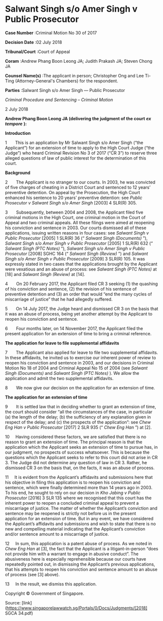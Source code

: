 # Salwant Singh s/o Amer Singh v Public Prosecutor 



**Case Number** :Criminal Motion No 30 of 2017 

**Decision Date** :02 July 2018 

**Tribunal/Court** :Court of Appeal 

**Coram** :Andrew Phang Boon Leong JA; Judith Prakash JA; Steven Chong JA 

**Counsel Name(s)** :The applicant in person; Christopher Ong and Lee Ti-Ting (Attorney-General's Chambers) for the respondent. 

**Parties** :Salwant Singh s/o Amer Singh — Public Prosecutor 

_Criminal Procedure and Sentencing_ – _Criminal Motion_ 

2 July 2018 

**Andrew Phang Boon Leong JA (delivering the judgment of the court** **_ex tempore_** **):** 

**Introduction** 

1       This is an application by Mr Salwant Singh s/o Amer Singh (“the Applicant”) for an extension of time to apply to the High Court Judge (“the Judge”) who heard Criminal Revision No 3 of 2017 (“CR 3”) to reserve three alleged questions of law of public interest for the determination of this court. 

**Background** 

2       The Applicant is no stranger to our courts. In 2003, he was convicted of five charges of cheating in a District Court and sentenced to 12 years’ preventive detention. On appeal by the Prosecution, the High Court enhanced his sentence to 20 years’ preventive detention: see _Public Prosecutor v Salwant Singh s/o Amer Singh_ [2003] 4 SLR(R) 305. 

3       Subsequently, between 2004 and 2008, the Applicant filed five criminal motions in the High Court, one criminal motion in the Court of Appeal and two criminal appeals. All these filings were aimed at reopening his conviction and sentence in 2003. Our courts dismissed all of these applications, issuing written reasons in four cases: see _Salwant Singh v Public Prosecutor_ [2005] 1 SLR(R) 36 (“ _Salwant Singh (Documents)_ ”), _Salwant Singh s/o Amer Singh v Public Prosecutor_ [2005] 1 SLR(R) 632 (“ _Salwant Singh (PTC Notes)_ ”), _Salwant Singh s/o Amer Singh v Public Prosecutor_ [2008] SGHC 164 (“ _Salwant Singh (Review)_ ”) and _Salwant Singh s/o Amer Singh v Public Prosecutor_ [2009] 3 SLR(R) 105. It was expressly stated in two cases that the applications brought by the Applicant were vexatious and an abuse of process: see _Salwant Singh (PTC Notes)_ at [18] and _Salwant Singh (Review)_ at [14]. 

4       On 20 February 2017, the Applicant filed CR 3 seeking (1) the quashing of his conviction and sentence, (2) the revision of his sentence of preventive detention and (3) an order that would “end the many cycles of miscarriage of justice” that he had allegedly suffered. 

5       On 14 July 2017, the Judge heard and dismissed CR 3 on the basis that it was an abuse of process, being yet another attempt by the Applicant to reopen his conviction and sentence. 


6       Four months later, on 14 November 2017, the Applicant filed the present application for an extension of time to bring a criminal reference. 

**The application for leave to file supplemental affidavits** 

7       The Applicant also applied for leave to file two supplemental affidavits. In these affidavits, he invited us to exercise our inherent power of review to reopen his conviction and sentence in 2003, and our decisions in Criminal Motion No 18 of 2004 and Criminal Appeal No 15 of 2004 (see _Salwant Singh (Documents)_ and _Salwant Singh (PTC Notes)_ ). We allow the application and admit the two supplemental affidavits. 

8       We now give our decision on the application for an extension of time. 

**The application for an extension of time** 

9       It is settled law that in deciding whether to grant an extension of time, the court should consider “all the circumstances of the case, in particular (a) the length of the delay; (b) the sufficiency of any explanation given in respect of the delay; and (c) the prospects of the application”: see _Chew Eng Han v Public Prosecutor_ [2017] 2 SLR 935 (“ _Chew Eng Han_ ”) at [2]. 

10     Having considered these factors, we are satisfied that there is no reason to grant an extension of time. The principal reason is that the application which the Applicant seeks an extension of time to pursue has, in our judgment, no prospects of success whatsoever. This is because the questions which the Applicant seeks to refer to this court did not arise in CR 3. The Judge did not determine any question of law in CR 3. Rather, he dismissed CR 3 on the basis that, on the facts, it was an abuse of process. 

11     It is evident from the Applicant’s affidavits and submissions here that his objective in filing this application is to reopen his conviction and sentence, which were finally determined more than 14 years ago in 2003. To his end, he sought to rely on our decision in _Kho Jabing v Public Prosecutor_ [2016] 3 SLR 135 where we recognised that this court has the inherent power to reopen a concluded criminal appeal to prevent a miscarriage of justice. The matter of whether the Applicant’s conviction and sentence may be reopened is strictly not before us in the present application for an extension of time. But in any event, we have considered the Applicant’s affidavits and submissions and wish to state that there is no new and compelling material indicating that the Applicant’s conviction and/or sentence amount to a miscarriage of justice. 

12     In sum, this application is a patent abuse of process. As we noted in _Chew Eng Han_ at [3], the fact that the Applicant is a litigant-in-person “does not provide him with a warrant to engage in abusive conduct”. The abusiveness here is especially reprehensible because our courts have repeatedly pointed out, in dismissing the Applicant’s previous applications, that his attempts to reopen his conviction and sentence amount to an abuse of process (see [3] above). 

13     In the result, we dismiss this application. 

 Copyright © Government of Singapore. 


Source: [link](https://www.singaporelawwatch.sg/Portals/0/Docs/Judgments/[2018] SGCA 34.pdf)
